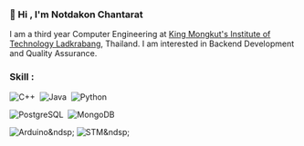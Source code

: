 ### 👋 Hi , I'm Notdakon Chantarat 

I am a third year Computer Engineering at [King Mongkut's Institute of Technology Ladkrabang](https://www.kmitl.ac.th/), Thailand.
I am interested in Backend Development and Quality Assurance.

### Skill :

![C++](https://img.shields.io/badge/C++-00599C?style=for-the-badge&logo=cplusplus&logoColor=white)&nbsp;
![Java](https://img.shields.io/badge/Java-ED8B00?style=for-the-badge&logo=java&logoColor=white)&nbsp;
![Python](https://img.shields.io/badge/Python-3776AB?style=for-the-badge&logo=python&logoColor=white)&nbsp;

![PostgreSQL](https://img.shields.io/badge/PostgreSQL-316192?style=for-the-badge&logo=postgresql&logoColor=white)&nbsp;
![MongoDB](https://img.shields.io/badge/MongoDB-47A248?style=for-the-badge&logo=mongodb&logoColor=white)&nbsp;

![Arduino](https://img.shields.io/badge/Arduino-00979D?style=for-the-badge&logo=arduino&logoColor=white)&ndsp;
![STM](https://img.shields.io/badge/STMicroelectronics-03234B?style=for-the-badge&logo=stmicroelectronics&logoColor=white)&ndsp;

